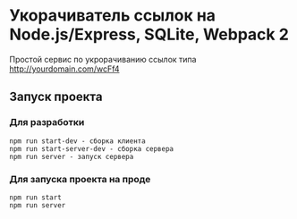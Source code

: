 # Укорачиватель ссылок на Node.js/Express, SQLite, Webpack 2

Простой сервис по укрорачиванию ссылок типа http://yourdomain.com/wcFf4


## Запуск проекта

### Для разработки
```
npm run start-dev - сборка клиента
npm run start-server-dev - сборка сервера
npm run server - запуск сервера
```
### Для запуска проекта на проде
```
npm run start
npm run server
```